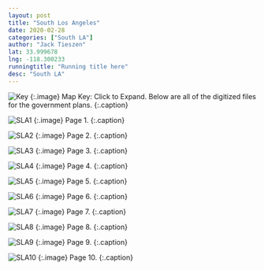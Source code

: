 ```yaml
---
layout: post
title: "South Los Angeles"
date: 2020-02-28
categories: ["South LA"]
author: "Jack Tieszen"
lat: 33.999678
lng: -118.300233
runningtitle: "Running title here"
desc: "South LA"
---
```


![Key](images/Key.jpg)
   {:.image}
Map Key: Click to Expand.
Below are all of the digitized files for the government plans.
   {:.caption}   


![SLA1](images/South_LA_Page_01.jpg)
   {:.image}
Page 1.
   {:.caption}
  
![SLA2](images//plan/South_LA_Page_02.jpg)
   {:.image}
 Page 2. 
   {:.caption}

![SLA3](images//plan/South_LA_Page_03.jpg)
   {:.image}
 Page 3. 
   {:.caption}
   
![SLA4](images//plan/South_LA_Page_04.jpg)
   {:.image}
 Page 4. 
   {:.caption}
   
![SLA5](images//plan/South_LA_Page_05.jpg)
   {:.image}
 Page 5. 
   {:.caption}

![SLA6](images//plan/South_LA_Page_06.jpg)
   {:.image}
 Page 6. 
   {:.caption}

![SLA7](images//plan/South_LA_Page_07.jpg)
   {:.image}
 Page 7. 
   {:.caption}

![SLA8](images//plan/South_LA_Page_08.jpg)
   {:.image}
 Page 8. 
   {:.caption}

![SLA9](images//plan/South_LA_Page_09.jpg)
   {:.image}
 Page 9. 
   {:.caption}

![SLA10](images//plan/South_LA_Page_10.jpg)
   {:.image}
 Page 10. 
   {:.caption}
